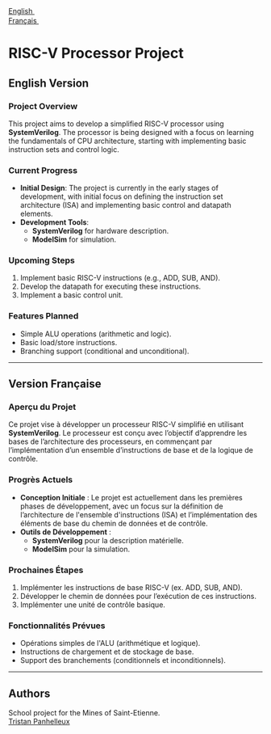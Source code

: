 
[English <img src="https://cdn-icons-png.flaticon.com/16/197/197374.png" width="16"/>](#english-version)  
[Français <img src="https://cdn-icons-png.flaticon.com/16/197/197560.png" width="16"/>](#version-fran%C3%A7aise)

# RISC-V Processor Project

<a name="english-version"></a>

## English Version

### Project Overview

This project aims to develop a simplified RISC-V processor using **SystemVerilog**. The processor is being designed with a focus on learning the fundamentals of CPU architecture, starting with implementing basic instruction sets and control logic.

### Current Progress

-   **Initial Design**: The project is currently in the early stages of development, with initial focus on defining the instruction set architecture (ISA) and implementing basic control and datapath elements.
-   **Development Tools**:
    -   **SystemVerilog** for hardware description.
    -   **ModelSim**  for simulation.

### Upcoming Steps

1.  Implement basic RISC-V instructions (e.g., ADD, SUB, AND).
2.  Develop the datapath for executing these instructions.
3.  Implement a basic control unit.

### Features Planned

-   Simple ALU operations (arithmetic and logic).
-   Basic load/store instructions.
-   Branching support (conditional and unconditional).

----------

<a name="version-française"></a>

## Version Française

### Aperçu du Projet

Ce projet vise à développer un processeur RISC-V simplifié en utilisant **SystemVerilog**. Le processeur est conçu avec l’objectif d’apprendre les bases de l’architecture des processeurs, en commençant par l’implémentation d’un ensemble d’instructions de base et de la logique de contrôle.

### Progrès Actuels

-   **Conception Initiale** : Le projet est actuellement dans les premières phases de développement, avec un focus sur la définition de l’architecture de l'ensemble d'instructions (ISA) et l’implémentation des éléments de base du chemin de données et de contrôle.
-   **Outils de Développement** :
    -   **SystemVerilog** pour la description matérielle.
    -   **ModelSim**  pour la simulation.

### Prochaines Étapes

1.  Implémenter les instructions de base RISC-V (ex. ADD, SUB, AND).
2.  Développer le chemin de données pour l’exécution de ces instructions.
3.  Implémenter une unité de contrôle basique.

### Fonctionnalités Prévues

-   Opérations simples de l'ALU (arithmétique et logique).
-   Instructions de chargement et de stockage de base.
-   Support des branchements (conditionnels et inconditionnels).

----------

## Authors

School project for the Mines of Saint-Etienne.  
[Tristan Panhelleux](https://github.com/tristanplx)
